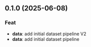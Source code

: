 ## 0.1.0 (2025-06-08)

### Feat

- **data**: add initial dataset pipeline V2
- **data**: add initial dataset pipeline
